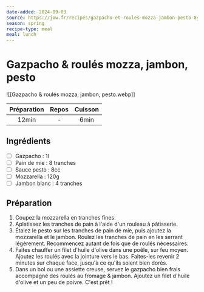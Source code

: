 ```yaml
---
date-added: 2024-09-03
source: https://jow.fr/recipes/gazpacho-et-roules-mozza-jambon-pesto-8ydx5q0vccww03t907ju
season: spring
recipe-type: meal
meal: lunch
---
```


# Gazpacho & roulés mozza, jambon, pesto

![[Gazpacho & roulés mozza, jambon, pesto.webp]]

| Préparation | Repos | Cuisson |
|:-----------:|:-----:|:-------:|
|    12min    |   -   |  6min   |

## Ingrédients

- [ ] Gazpacho : 1l
- [ ] Pain de mie : 8 tranches
- [ ] Sauce pesto : 8cc
- [ ] Mozzarella : 120g
- [ ] Jambon blanc : 4 tranches

## Préparation

1. Coupez la mozzarella en tranches fines.
2. Aplatissez les tranches de pain à l'aide d'un rouleau à pâtisserie.
3. Étalez le pesto sur les tranches de pain de mie, puis ajoutez la mozzarella et le jambon. Roulez les tranches de pain en les serrant légèrement. Recommencez autant de fois que de roulés nécessaires.
4. Faites chauffer un filet d'huile d'olive dans une poêle, sur feu moyen. Ajoutez les roulés avec la jointure vers le bas. Faites-les revenir 2 minutes sur chaque face, jusqu'à ce qu'ils soient bien dorés.
5. Dans un bol ou une assiette creuse, servez le gazpacho bien frais accompagné des roulés au fromage & jambon. Ajoutez un filet d'huile d'olive et un peu de poivre. C'est prêt !
